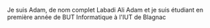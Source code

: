 Je suis Adam, de nom complet Labadi Ali Adam et je suis étudiant en première année de BUT Informatique à l'IUT de Blagnac

